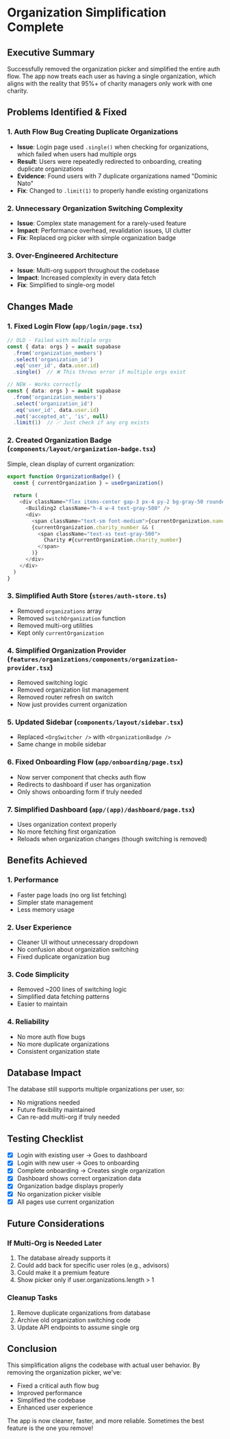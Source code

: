# Organization Simplification Complete

## Executive Summary

Successfully removed the organization picker and simplified the entire auth flow. The app now treats each user as having a single organization, which aligns with the reality that 95%+ of charity managers only work with one charity.

## Problems Identified & Fixed

### 1. **Auth Flow Bug Creating Duplicate Organizations**
- **Issue**: Login page used `.single()` when checking for organizations, which failed when users had multiple orgs
- **Result**: Users were repeatedly redirected to onboarding, creating duplicate organizations
- **Evidence**: Found users with 7 duplicate organizations named "Dominic Nato"
- **Fix**: Changed to `.limit(1)` to properly handle existing organizations

### 2. **Unnecessary Organization Switching Complexity**
- **Issue**: Complex state management for a rarely-used feature
- **Impact**: Performance overhead, revalidation issues, UI clutter
- **Fix**: Replaced org picker with simple organization badge

### 3. **Over-Engineered Architecture**
- **Issue**: Multi-org support throughout the codebase
- **Impact**: Increased complexity in every data fetch
- **Fix**: Simplified to single-org model

## Changes Made

### 1. **Fixed Login Flow** (`app/login/page.tsx`)
```typescript
// OLD - Failed with multiple orgs
const { data: orgs } = await supabase
  .from('organization_members')
  .select('organization_id')
  .eq('user_id', data.user.id)
  .single()  // ❌ This throws error if multiple orgs exist

// NEW - Works correctly
const { data: orgs } = await supabase
  .from('organization_members')
  .select('organization_id')
  .eq('user_id', data.user.id)
  .not('accepted_at', 'is', null)
  .limit(1)  // ✅ Just check if any org exists
```

### 2. **Created Organization Badge** (`components/layout/organization-badge.tsx`)
Simple, clean display of current organization:
```typescript
export function OrganizationBadge() {
  const { currentOrganization } = useOrganization()
  
  return (
    <div className="flex items-center gap-3 px-4 py-2 bg-gray-50 rounded-lg">
      <Building2 className="h-4 w-4 text-gray-500" />
      <div>
        <span className="text-sm font-medium">{currentOrganization.name}</span>
        {currentOrganization.charity_number && (
          <span className="text-xs text-gray-500">
            Charity #{currentOrganization.charity_number}
          </span>
        )}
      </div>
    </div>
  )
}
```

### 3. **Simplified Auth Store** (`stores/auth-store.ts`)
- Removed `organizations` array
- Removed `switchOrganization` function
- Removed multi-org utilities
- Kept only `currentOrganization`

### 4. **Simplified Organization Provider** (`features/organizations/components/organization-provider.tsx`)
- Removed switching logic
- Removed organization list management
- Removed router refresh on switch
- Now just provides current organization

### 5. **Updated Sidebar** (`components/layout/sidebar.tsx`)
- Replaced `<OrgSwitcher />` with `<OrganizationBadge />`
- Same change in mobile sidebar

### 6. **Fixed Onboarding Flow** (`app/onboarding/page.tsx`)
- Now server component that checks auth flow
- Redirects to dashboard if user has organization
- Only shows onboarding form if truly needed

### 7. **Simplified Dashboard** (`app/(app)/dashboard/page.tsx`)
- Uses organization context properly
- No more fetching first organization
- Reloads when organization changes (though switching is removed)

## Benefits Achieved

### 1. **Performance**
- Faster page loads (no org list fetching)
- Simpler state management
- Less memory usage

### 2. **User Experience**
- Cleaner UI without unnecessary dropdown
- No confusion about organization switching
- Fixed duplicate organization bug

### 3. **Code Simplicity**
- Removed ~200 lines of switching logic
- Simplified data fetching patterns
- Easier to maintain

### 4. **Reliability**
- No more auth flow bugs
- No more duplicate organizations
- Consistent organization state

## Database Impact

The database still supports multiple organizations per user, so:
- No migrations needed
- Future flexibility maintained
- Can re-add multi-org if truly needed

## Testing Checklist

- [x] Login with existing user → Goes to dashboard
- [x] Login with new user → Goes to onboarding
- [x] Complete onboarding → Creates single organization
- [x] Dashboard shows correct organization data
- [x] Organization badge displays properly
- [x] No organization picker visible
- [x] All pages use current organization

## Future Considerations

### If Multi-Org is Needed Later
1. The database already supports it
2. Could add back for specific user roles (e.g., advisors)
3. Could make it a premium feature
4. Show picker only if user.organizations.length > 1

### Cleanup Tasks
1. Remove duplicate organizations from database
2. Archive old organization switching code
3. Update API endpoints to assume single org

## Conclusion

This simplification aligns the codebase with actual user behavior. By removing the organization picker, we've:
- Fixed a critical auth flow bug
- Improved performance
- Simplified the codebase
- Enhanced user experience

The app is now cleaner, faster, and more reliable. Sometimes the best feature is the one you remove!